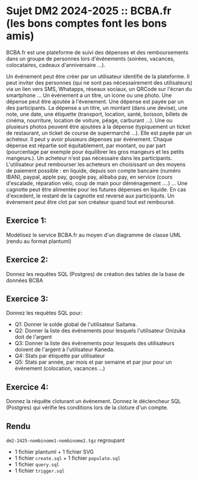 # Sujet DM2 2024-2025 :: BCBA.fr  (les bons comptes font les bons amis)

BCBA.fr est une plateforme de suivi des dépenses et des remboursements dans un groupe de personnes lors d'événements (soirées, vacances, colocataires, cadeaux d'anniversaire ...). 

Un événement peut être créer par un utilisateur identifié de la plateforme. Il peut inviter des personnes (qui ne sont pas nécessairement des utilisateurs) via un lien vers SMS, Whatapps, réseaux sociaux, un QRCode sur l'écran du smartphone ... Un événement a un titre, un icone ou une photo. Une dépense peut être ajoutée à l'évenement. Une dépense est payée par un des participants. La dépense a un titre, un montant (dans une devise), une note, une date, une étiquette (transport, location, santé, boisson, billets de cinéma, nourriture, location de voiture, péage, carburant ...). Une ou plusieurs photos peuvent être ajoutées à la dépense (typiquement un ticket de restaurant, un ticket de course de supermarché ...). Elle est payée par un acheteur. Il peut y avoir plusieurs dépenses par événement. Chaque dépense est répartie soit équitablement, par montant, ou par part (pourcentage par exemple pour équilibrer les gros mangeurs et les petits mangeurs.). Un acheteur n'est pas nécessaire dans les participants. L'utilisateur peut rembourser les acheteurs en choisissant un des moyens de paiement possible : en liquide, depuis son compte bancaire (numéro IBAN), paypal, apple pay, google pay, alibaba pay, en service (cours d'escalade, réparation vélo, coup de main pour déménagement ....) ... Une cagnotte peut être alimentée pour les futures dépenses en liquide. En cas d'excedent, le restant de la cagnotte est reversé aux participants. Un événement peut être clot par son créateur quand tout est remboursé.

## Exercice 1:
Modélisez le service BCBA.fr au moyen d'un diagramme de classe UML (rendu au format plantuml)

## Exercice 2:
Donnez les requêtes SQL (Postgres) de création des tables de la base de données BCBA

## Exercice 3:
Donnez les requètes SQL pour:
- Q1: Donner le solde global de l'utilisateur Saitama.
- Q2: Donner la liste des événements pour lesquels  l'utilisateur Onizuka doit de l'argent
- Q3: Donner la liste des événements pour lesquels des utilisateurs doivent de l'argent à l'utilisateur Kaneda.
- Q4: Stats par étiquette par utilisateur
- Q5: Stats par année, par mois et par semaine et par jour pour un événement (colocation, vacances ...)

## Exercice 4:
Donnez la réquête cloturant un événement.
Donnez le déclencheur SQL (Postgres) qui vérifie les conditions lors de la cloture d'un compte.

## Rendu
`dm2-2425-nombinome1-nombinome2.tgz` regroupant
* 1 fichier plantuml + 1 fichier SVG
* 1 fichier `create.sql` + 1 fichier `populate.sql`
* 1 fichier `query.sql`
* 1 fichier `trigger.sql`
